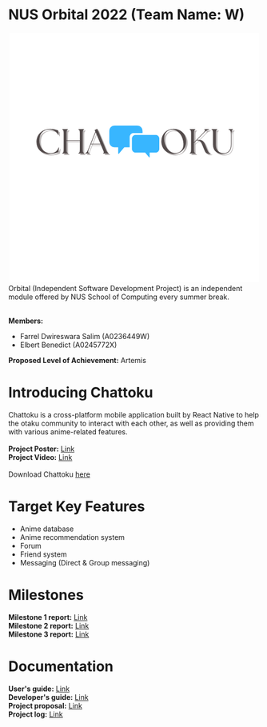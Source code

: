 # NUS Orbital 2022 (Team Name: W)
<div align="center">
  <img src="./src/assets/logo.png"/>
</div>
Orbital (Independent Software Development Project) is an independent module offered by NUS
School of Computing every summer break. <br />
<br />

**Members:**
- Farrel Dwireswara Salim (A0236449W)
- Elbert Benedict (A0245772X)

**Proposed Level of Achievement:** Artemis
# Introducing Chattoku
Chattoku is a cross-platform mobile application built by React Native to help the otaku community to interact
with each other, as well as providing them with various anime-related features. <br />
<br />
**Project Poster:** [Link](https://drive.google.com/file/d/1atV4FDLcge4CnJIujXA5W0wf9CFy6QUX/view?usp=sharing)<br />
**Project Video:** [Link](https://drive.google.com/file/d/1HMrr39GWtmmDoNHu8xdOplONKNf4nRff/view?usp=sharing)<br />
<br />
Download Chattoku [here](https://drive.google.com/drive/folders/17PyNaQs_vwObJOlTK96o5C3rRGqH0S9v?usp=sharing)
# Target Key Features
- Anime database 
- Anime recommendation system
- Forum
- Friend system
- Messaging (Direct & Group messaging)

# Milestones
**Milestone 1 report:** [Link](https://docs.google.com/document/d/1D8-vLoXohN733jaWMTrmSIA6-HuqPS0upaHn05JqmIY/edit?usp=sharing)<br />
**Milestone 2 report:** [Link](https://docs.google.com/document/d/1xZ8hMrKNoLE1Tuvzi7kb7-gIRuTqCCkkwMDQw_8gz4g/edit?usp=sharing)<br />
**Milestone 3 report:** [Link](https://docs.google.com/document/d/1y7RMPPOUpxtNw4i3J8Q8GA8QSeqmmclmr4w1o-RsGA0/edit?usp=sharing)

# Documentation
**User's guide:** [Link](https://docs.google.com/document/d/1vRrCSPBEcgSpYMyXMdp4F-L_7FXV8Iy6uVZLQcCYXu4/edit?usp=sharing)<br />
**Developer's guide:** [Link](https://docs.google.com/document/d/19yG3KxJRWO_JsoFujwjKD_i41ny3NsG8iRydl3v2Dng/edit?usp=sharing)<br />
**Project proposal:** [Link](https://docs.google.com/document/d/1xAhaE0ljn94Tjhqcp7yZmOlpP2r-etiCjmwijOf4cOw/edit?usp=sharing)<br />
**Project log:** [Link](https://docs.google.com/document/d/100QQN18RgCLc7divTTRUY3nvwRSlGRzByEP3YusNf2A/edit?usp=sharing)

